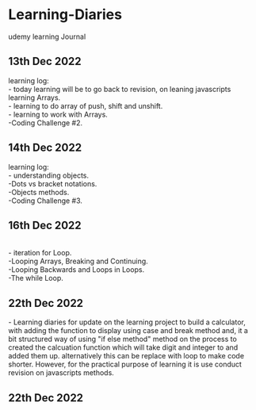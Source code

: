 # Learning-Diaries
udemy learning Journal

<h2>13th Dec 2022</h2>
<P>learning log:
<br>- today learning will be to go back to revision, on leaning javascripts learning Arrays. 
<br>- learning to do array of push, shift and unshift.
<br>- learning to work with Arrays. 
<br>-Coding Challenge #2.
</P>
<h2> 14th Dec 2022</h2>
<p>learning log:
<br>- understanding objects. 
<br>-Dots vs bracket notations.
<br>-Objects methods.
<br>-Coding Challenge #3.
<h2> 16th Dec 2022</h2>
<br>- iteration for Loop. 
<br>-Looping Arrays, Breaking and Continuing.
<br>-Looping Backwards and Loops in Loops.
<br>-The while Loop.
<h2> 22th Dec 2022</h2>
<p>- Learning diaries for update on the  learning project to build a calculator, with adding the function to display using case and break method and, it a bit structured  way of using "if else method" method on the process to created the calcuation function which will take digit and integer to and added them up. alternatively this can be replace with loop to make code shorter. However, for the practical purpose of learning it is use conduct revision on javascripts methods.  </p>
<h2> 22th Dec 2022</h2>
